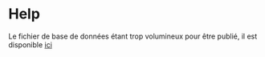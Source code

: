 # Help

Le fichier de base de données étant trop volumineux pour être publié, il est disponible [ici](http://www-lisic.univ-littoral.fr/~teytaud/files/Cours/Apprentissage/data/films.csv)
